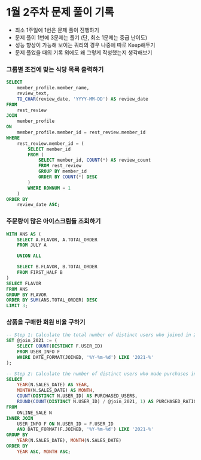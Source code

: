 # 1월 2주차 문제 풀이 기록

- 최소 1주일에 1번은 문제 풀이 진행하기
- 문제 풀이 1번에 3문제는 풀기 (단, 최소 1문제는 중급 난이도)
- 성능 향상이 가능해 보이는 쿼리의 경우 나중에 따로 Keep해두기
- 문제 풀었을 때의 기록 외에도 왜 그렇게 작성했는지 생각해보기

### 그룹별 조건에 맞는 식당 목록 출력하기

```sql
SELECT 
    member_profile.member_name, 
    review_text, 
    TO_CHAR(review_date, 'YYYY-MM-DD') AS review_date
FROM 
    rest_review 
JOIN 
    member_profile 
ON 
    member_profile.member_id = rest_review.member_id
WHERE 
    rest_review.member_id = (
        SELECT member_id
        FROM (
            SELECT member_id, COUNT(*) AS review_count
            FROM rest_review
            GROUP BY member_id
            ORDER BY COUNT(*) DESC
        ) 
        WHERE ROWNUM = 1
    )
ORDER BY 
    review_date ASC;
```

### 주문량이 많은 아이스크림들 조회하기

```sql
WITH ANS AS (
    SELECT A.FLAVOR, A.TOTAL_ORDER
    FROM JULY A

    UNION ALL

    SELECT B.FLAVOR, B.TOTAL_ORDER
    FROM FIRST_HALF B
)
SELECT FLAVOR
FROM ANS
GROUP BY FLAVOR
ORDER BY SUM(ANS.TOTAL_ORDER) DESC
LIMIT 3;
```

### **상품을 구매한 회원 비율 구하기**

```sql
-- Step 1: Calculate the total number of distinct users who joined in 2021
SET @join_2021 := (
    SELECT COUNT(DISTINCT F.USER_ID)
    FROM USER_INFO F
    WHERE DATE_FORMAT(JOINED, '%Y-%m-%d') LIKE '2021-%'
);

-- Step 2: Calculate the number of distinct users who made purchases in 2021
SELECT 
    YEAR(N.SALES_DATE) AS YEAR,
    MONTH(N.SALES_DATE) AS MONTH,
    COUNT(DISTINCT N.USER_ID) AS PURCHASED_USERS,
    ROUND(COUNT(DISTINCT N.USER_ID) / @join_2021, 1) AS PURCHASED_RATIO
FROM 
    ONLINE_SALE N
INNER JOIN 
    USER_INFO F ON N.USER_ID = F.USER_ID 
    AND DATE_FORMAT(F.JOINED, '%Y-%m-%d') LIKE '2021-%'
GROUP BY 
    YEAR(N.SALES_DATE), MONTH(N.SALES_DATE)
ORDER BY 
    YEAR ASC, MONTH ASC;

```
